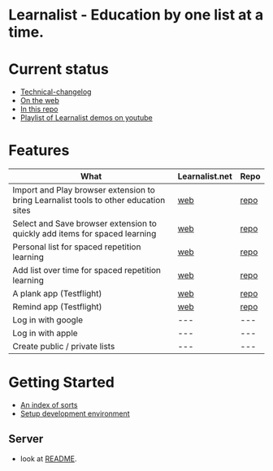 # Learnalist - Education by one list at a time.
# Current status
- [Technical-changelog](https://learnalist.net/features/technical-changelog.html)
- [On the web](https://learnalist.net/welcome.html)
- [In this repo](hugo/content/user/welcome.md)
- [Playlist of Learnalist demos on youtube](https://www.youtube.com/playlist?list=PLmhwicYpN0ihZpfy2gi2eb-_3Yw4-XldI)
# Features

| What | Learnalist.net | Repo |
| --- | --- | --- |
| Import and Play browser extension to bring Learnalist tools to other education sites |[web](https://learnalist.net/features/browser-extension-import-play.html)|[repo](hugo/content/features/browser-extension-import-play.md)|
| Select and Save browser extension to quickly add items for spaced learning |[web](https://learnalist.net/features/browser-extension-add-for-spaced-learning.html)|[repo](hugo/content/features/browser-extension-add-for-spaced-learning.md)|
| Personal list for spaced repetition learning | [web](https://learnalist.net/spaced-repetition.html#/intro) | [repo](hugo/content/spaced-repetition.md)|
| Add list over time for spaced repetition learning | [web](https://learnalist.net/faq/add-a-list-overtime-for-spaced-learning.html) | [repo](hugo/content/faq/add-a-list-overtime-for-spaced-learning.md) |
| A plank app (Testflight) | [web](https://learnalist.net/features/mobile-humble-plank-v1.html) | [repo](hugo/content/features/mobile-humble-plank-v1.md) |
| Remind app (Testflight) | [web](https://learnalist.net/features/mobile-remind-v1.html) | [repo](hugo/content/features/mobile-remind-v1.md) |
| Log in with google | --- | --- |
| Log in with apple | --- | --- |
| Create public / private lists | --- | --- |

# Getting Started

- [An index of sorts](./docs/README.md)
- [Setup development environment](./docs/setup-server-for-development.md)

## Server
* look at [README](./server/README.md).
